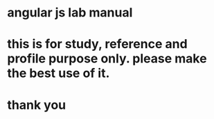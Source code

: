 # angular js lab manual
# this is for study, reference and profile purpose only. please make the best use of it. 
 
# thank you
